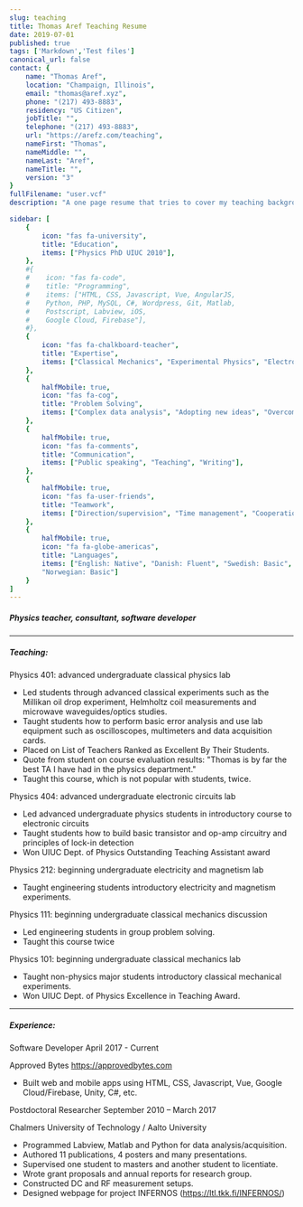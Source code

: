 ```yaml
---
slug: teaching
title: Thomas Aref Teaching Resume
date: 2019-07-01
published: true
tags: ['Markdown','Test files']
canonical_url: false
contact: {
    name: "Thomas Aref",
    location: "Champaign, Illinois",
    email: "thomas@aref.xyz",
    phone: "(217) 493-8883",
    residency: "US Citizen",
    jobTitle: "",
    telephone: "(217) 493-8883",
    url: "https://arefz.com/teaching",
    nameFirst: "Thomas",
    nameMiddle: "",
    nameLast: "Aref",
    nameTitle: "",
    version: "3"
}
fullFilename: "user.vcf"
description: "A one page resume that tries to cover my teaching background."

sidebar: [
    {
        icon: "fas fa-university",
        title: "Education",
        items: ["Physics PhD UIUC 2010"],
    },
    #{
    #    icon: "fas fa-code",
    #    title: "Programming",
    #    items: ["HTML, CSS, Javascript, Vue, AngularJS,
    #    Python, PHP, MySQL, C#, Wordpress, Git, Matlab,
    #    Postscript, Labview, iOS,
    #    Google Cloud, Firebase"],
    #},
    {
        icon: "fas fa-chalkboard-teacher",
        title: "Expertise",
        items: ["Classical Mechanics", "Experimental Physics", "Electromagnetism", "Laboratory Skills", "Quantum Mechanics", "Special Relativity", "Electronic circuits", "Lab Equipment", "Programming"]
    },
    {
        halfMobile: true,
        icon: "fas fa-cog",
        title: "Problem Solving",
        items: ["Complex data analysis", "Adopting new ideas", "Overcoming obstacles"]
    },
    {
        halfMobile: true,
        icon: "fas fa-comments",
        title: "Communication",
        items: ["Public speaking", "Teaching", "Writing"],
    },
    {
        halfMobile: true,
        icon: "fas fa-user-friends",
        title: "Teamwork",
        items: ["Direction/supervision", "Time management", "Cooperation"],
    },
    {
        halfMobile: true,
        icon: "fa fa-globe-americas",
        title: "Languages",
        items: ["English: Native", "Danish: Fluent", "Swedish: Basic",
        "Norwegian: Basic"]
    }
]
---
```

<h5 class="t-bold r-head">Physics teacher, consultant, software developer</h5>
<hr>
<h5 class="t-bold">
    <i class="fas fa-eye t-text-teal r-margin-right"></i> Teaching:
</h5>

Physics 401: advanced undergraduate classical physics lab
  * Led students through advanced classical experiments such as the Millikan oil drop experiment, Helmholtz coil measurements and microwave waveguides/optics studies.
  * Taught students how to perform basic error analysis and use lab equipment such as oscilloscopes, multimeters and data acquisition cards.
  * Placed on List of Teachers Ranked as Excellent By Their Students.
  * Quote from student on course evaluation results: "Thomas is by far the best TA I have had in the physics department."
  * Taught this course, which is not popular with students, twice.

Physics 404: advanced undergraduate electronic circuits lab
  * Led advanced undergraduate physics students in introductory course to electronic circuits
  * Taught students how to build basic transistor and op-amp circuitry and principles of lock-in detection
  * Won UIUC Dept. of Physics Outstanding Teaching Assistant award

Physics 212: beginning undergraduate electricity and magnetism lab
  * Taught engineering students introductory electricity and magnetism experiments.

Physics 111: beginning undergraduate classical mechanics discussion
  * Led engineering students in group problem solving.
  * Taught this course twice

Physics 101: beginning undergraduate classical mechanics lab
  * Taught non-physics major students introductory classical mechanical experiments.
  * Won UIUC Dept. of Physics Excellence in Teaching Award.


<!--App for medical professional's pain management research project
  * Developed Vue app that communicates with Firebase backend
  * Branching tree questionnaire aids entry of information
  * https://pain-icon.web.app
  
QR code digital business card generator
  * Front end app for quick generation of QR code contact file
  * https://aref.works/business-card

Mobile friendly business model canvas web app with printable viewport
  * https://mobile-canvas.firebaseapp.com

HTML/CSS/AngularJS web app with PHP/MySQL backend
  * https://approvedbytes.com/md-points

Recipe app with adjustable recalculating quantities
  * https://aref.works/recipes

Unity C# iOS, [Marbles in a Jar app](https://itunes.apple.com/us/app/marbles-in-a-jar/id1350121222?mt=8), available on App Store
  * https://approvedbytes.com/marblesinajar

Automatic GUI making Python package for scientific programming
  * https://github.com/thomasaref/TA_software/tree/master/taref 
-->
<!--
Vue app with branching tree questionnaire for medical professionals
  * https://pain-icon.web.app

QR code digital business card generator
  * https://aref.works/business-card

Mobile friendly business model canvas web app with printable viewport
  * https://mobile-canvas.firebaseapp.com

HTML/CSS/AngularJS web app with PHP/MySQL backend
  * https://approvedbytes.com/md-points

Recipe app with adjustable recalculating quantities
  * https://aref.works/recipes

Unity C# iOS, [Marbles in a Jar app](), available on App Store
  * https://approvedbytes.com/marblesinajar

Automatic GUI making Python package for scientific programming
  * https://github.com/thomasaref/TA_software/tree/master/taref
-->
<hr>
<h5 class="t-bold">
      <i class="fa fa-tools r-margin-right-wide t-text-teal"></i>Experience:
</h5>
<p class="t-bold">
    Software Developer
    <span class="t-text-teal t-float-right">
        <i class="fas fa-calendar-alt r-margin-right-wide"></i>
        April 2017 - Current
    </span>
</p>
<p>Approved Bytes
  <a class="t-float-right" href="https://approvedbytes.com">
    https://approvedbytes.com
  </a>
</p>

  * Built web and mobile apps using HTML, CSS, Javascript, Vue, Google Cloud/Firebase, Unity, C#, etc.

<p class="t-bold">
    Postdoctoral Researcher
    <span class="t-text-teal t-float-right">
        <i class="fa fa-calendar-alt r-margin-right-wide"></i>
        September 2010 – March 2017
    </span>
</p>

Chalmers University of Technology / Aalto University
  * Programmed Labview, Matlab and Python for data analysis/acquisition.
  * Authored 11 publications, 4 posters and many presentations.
  * Supervised one student to masters and another student to licentiate.
  * Wrote grant proposals and annual reports for research group.
  * Constructed DC and RF measurement setups.
  * Designed webpage for project INFERNOS (https://ltl.tkk.fi/INFERNOS/)
  
<!--
* In charge of group webpage
  
* Experimental research on superconducting artificial atoms/qubits.
  * Developed automatic GUI Python package for scientific programming.
  
  * Performed cryogenics using dilution refrigerators.
  * Nano/microfabrication using electron microscopy, photolithography, etc.
  
  * Research on single electron turnstiles and NIS coolers
  * Research on superconducting nanowires
  * Responsible for chemical waste disposal for group
  * Built and programmed relay control box for switching between high bias pulses and high sensitivity measurement
  * Developed novel silicon chip fabrication process.
  * Designed and machined custom vacuum compatible parts.-->